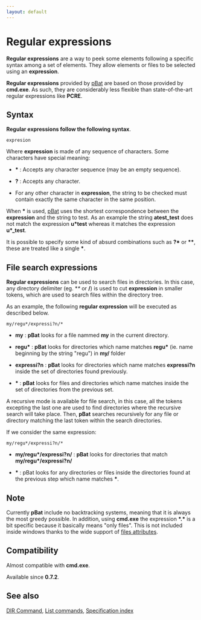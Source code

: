 ```yaml
---
layout: default
---
```

# Regular expressions #

**Regular expressions** are a way to peek some elements following a specific 
syntax among a set of elements. They allow elements or files to be selected 
using an **expression**.

**Regular expressions** provided by [pBat](pbat) are based on those provided 
by **cmd.exe**. As such, they are considerably less flexible than 
state-of-the-art regular expressions like **PCRE**.

## Syntax ##

**Regular expressions follow the following syntax**.

    expresion

Where **expression** is made of any sequence of characters. Some characters 
have special meaning:

* **\*** : Accepts any character sequence \(may be an empty sequence\).

* **?** : Accepts any character.

* For any other character in **expression**, the string to be checked must 
  contain exactly the same character in the same position.

When **\*** is used, [pBat](../pbat) uses the shortest correspondence between 
the **expression** and the string to test. As an example the string 
**atest\_test** does not match the expression **u\*test** whereas it matches 
the expression **u\*\_test**.

It is possible to specify some kind of absurd combinations such as **?\*** or 
**\*\***, these are treated like a single **\***.

## File search expressions ##

**Regular expressions** can be used to search files in directories. In this 
case, any directory delimiter \(eg. **\** or **/**\) is used to cut 
**expression** in smaller tokens, which are used to search files within the 
directory tree.

As an example, the following **regular expression** will be executed as 
described below.

    my/regu*/expressi?n/*

* **my** : **pBat** looks for a file nammed **my** in the current directory.

* **regu\*** : **pBat** looks for directories which name matches **regu\*** 
  \(ie. name beginning by the string "regu"\) in **my/** folder

* **expressi?n** : **pBat** looks for directories which name matches 
  **expressi?n** inside the set of directories found previously.

* **\*** : **pBat** looks for files and directories which name matches inside 
  the set of directories from the previous set.

A recursive mode is available for file search, in this case, all the tokens 
excepting the last one are used to find directories where the recursive search 
will take place. Then, **pBat** searches recursively for any file or directory 
matching the last token within the search directories.

If we consider the same expression:

    my/regu*/expressi?n/*

* **my/regu\*/expressi?n/** : **pBat** looks for directories that match 
  **my/regu\*/expressi?n/**

* **\*** : pBat looks for any directories or files inside the directories 
  found at the previous step which name matches **\***.

## Note ##

Currently **pBat** include no backtracking systems, meaning that it is always 
the most greedy possible. In addition, using **cmd.exe** the expression 
**\*.\*** is a bit specific because it basically means "only files". This is 
not included inside windows thanks to the wide support of [files 
attributes](attr).

## Compatibility ##

Almost compatible with **cmd.exe**.

Available since **0.7.2**.

## See also ##

[DIR Command](../dir), [List commands](../commands), [Specification 
index](index) 

